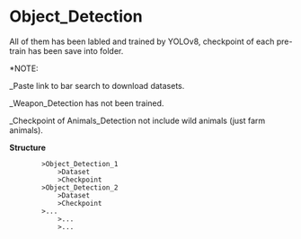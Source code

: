# Object_Detection

All of them has been labled and trained by YOLOv8, checkpoint of each pre-train has been save into folder.

*NOTE: 

_Paste link to bar search to download datasets.

_Weapon_Detection has not been trained.

_Checkpoint of Animals_Detection not include wild animals (just farm animals).

**Structure**
```HOME
        >Object_Detection_1
            >Dataset
            >Checkpoint
        >Object_Detection_2
            >Dataset
            >Checkpoint
        >...
            >...
            >...
